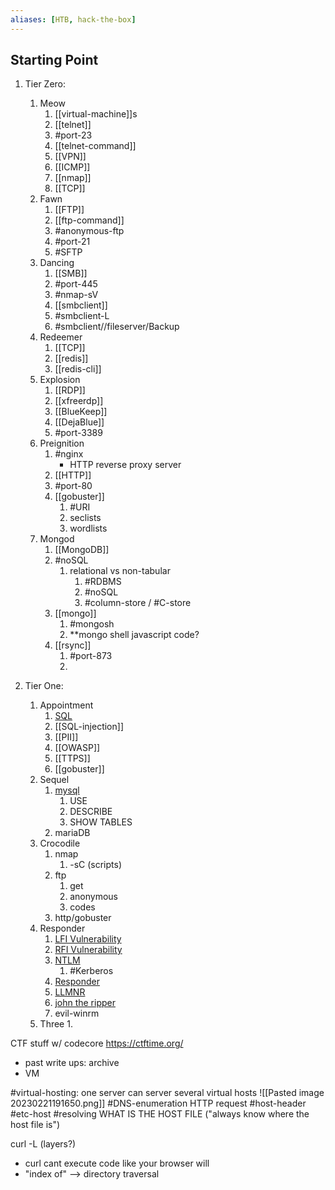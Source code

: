 ```yaml
---
aliases: [HTB, hack-the-box]
---
```

## Starting Point

1. Tier Zero:
	1. Meow
		1. [[virtual-machine]]s
		2. [[telnet]] 
		3. #port-23 
		4. [[telnet-command]]
		5. [[VPN]]
		6. [[ICMP]]
		7. [[nmap]] 
		8. [[TCP]]
	2. Fawn
		1. [[FTP]]
		2. [[ftp-command]]
		3. #anonymous-ftp 
		4. #port-21 
		5. #SFTP
	3. Dancing
		1. [[SMB]]
		2. #port-445
		3. #nmap-sV 
		4. [[smbclient]]
		5. #smbclient-L 
		6. #smbclient//fileserver/Backup 
	3. Redeemer
		1. [[TCP]]
		2. [[redis]]
		3. [[redis-cli]]
	4. Explosion
		1. [[RDP]]
		2. [[xfreerdp]]
		3. [[BlueKeep]]
		4. [[DejaBlue]]
		5. #port-3389 
	5. Preignition
		1. #nginx
			- HTTP reverse proxy server
		2. [[HTTP]]
		3. #port-80 
		4. [[gobuster]] 
			1. #URI
			2. seclists
			3. wordlists
	6. Mongod
		1. [[MongoDB]]
		2. #noSQL
			1. relational vs non-tabular
				1. #RDBMS 
				2. #noSQL 
				3. #column-store / #C-store
		3. [[mongo]]
			1. #mongosh
			2. **mongo shell javascript code?
		4. [[rsync]]
			1. #port-873
			2. 


2. Tier One:
	1. Appointment
		1. [SQL](/coding/languages/SQL.md)
		2. [[SQL-injection]]
		3. [[PII]]
		4. [[OWASP]]
		5. [[TTPS]]
		6. [[gobuster]]
	2. Sequel
		1. [mysql](/linux-commands/mysql.md)
			1. USE
			2. DESCRIBE
			3. SHOW TABLES
		2. mariaDB
	3. Crocodile 
		1. nmap
			1. -sC (scripts)
		2. ftp
			1. get
			2. anonymous
			3. codes
		3. http/gobuster
	4. Responder
		1. [LFI Vulnerability](/cybersecurity/vulnerabilities/LFI.md)
		2. [RFI Vulnerability](/cybersecurity/vulnerabilities/RFI.md)
		3. [NTLM](/networking/protocols/NTLM.md)
			1. #Kerberos 
		4. [Responder](/cybersecurity/tools/responder.md)
		5. [LLMNR](/networking/protocols/LLMNR.md)
		6. [john the ripper](/cybersecurity/tools/john.md)
		7. evil-winrm
	5. Three
		1. 

CTF stuff w/ codecore https://ctftime.org/
- past write ups: archive
- VM

#virtual-hosting:  one server can server several virtual hosts
![[Pasted image 20230221191650.png]]
#DNS-enumeration
HTTP request #host-header 
#etc-host
#resolving
WHAT IS THE HOST FILE ("always know where the host file is")

curl -L (layers?)
- curl cant execute code like your browser will
- "index of" --> directory traversal